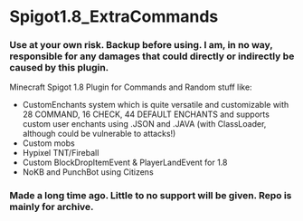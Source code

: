 # Spigot1.8_ExtraCommands
### Use at your own risk. Backup before using. I am, in no way, responsible for any damages that could directly or indirectly be caused by this plugin.
Minecraft Spigot 1.8 Plugin for Commands and Random stuff like:
- CustomEnchants system which is quite versatile and customizable with 28 COMMAND, 16 CHECK, 44 DEFAULT ENCHANTS and supports custom user enchants using .JSON and .JAVA (with ClassLoader, although could be vulnerable to attacks!)
- Custom mobs
- Hypixel TNT/Fireball
- Custom BlockDropItemEvent &   PlayerLandEvent for 1.8
- NoKB and PunchBot using Citizens


### Made a long time ago. Little to no support will be given. Repo is mainly for archive.
